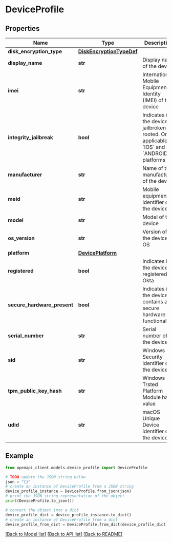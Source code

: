 # DeviceProfile


## Properties

Name | Type | Description | Notes
------------ | ------------- | ------------- | -------------
**disk_encryption_type** | [**DiskEncryptionTypeDef**](DiskEncryptionTypeDef.md) |  | [optional] 
**display_name** | **str** | Display name of the device | 
**imei** | **str** | International Mobile Equipment Identity (IMEI) of the device | [optional] 
**integrity_jailbreak** | **bool** | Indicates if the device is jailbroken or rooted. Only applicable to &#x60;IOS&#x60; and &#x60;ANDROID&#x60; platforms | [optional] 
**manufacturer** | **str** | Name of the manufacturer of the device | [optional] 
**meid** | **str** | Mobile equipment identifier of the device | [optional] 
**model** | **str** | Model of the device | [optional] 
**os_version** | **str** | Version of the device OS | [optional] 
**platform** | [**DevicePlatform**](DevicePlatform.md) |  | 
**registered** | **bool** | Indicates if the device is registered at Okta | 
**secure_hardware_present** | **bool** | Indicates if the device contains a secure hardware functionality | [optional] 
**serial_number** | **str** | Serial number of the device | [optional] 
**sid** | **str** | Windows Security identifier of the device | [optional] 
**tpm_public_key_hash** | **str** | Windows Trsted Platform Module hash value | [optional] 
**udid** | **str** | macOS Unique Device identifier of the device | [optional] 

## Example

```python
from openapi_client.models.device_profile import DeviceProfile

# TODO update the JSON string below
json = "{}"
# create an instance of DeviceProfile from a JSON string
device_profile_instance = DeviceProfile.from_json(json)
# print the JSON string representation of the object
print(DeviceProfile.to_json())

# convert the object into a dict
device_profile_dict = device_profile_instance.to_dict()
# create an instance of DeviceProfile from a dict
device_profile_from_dict = DeviceProfile.from_dict(device_profile_dict)
```
[[Back to Model list]](../README.md#documentation-for-models) [[Back to API list]](../README.md#documentation-for-api-endpoints) [[Back to README]](../README.md)


